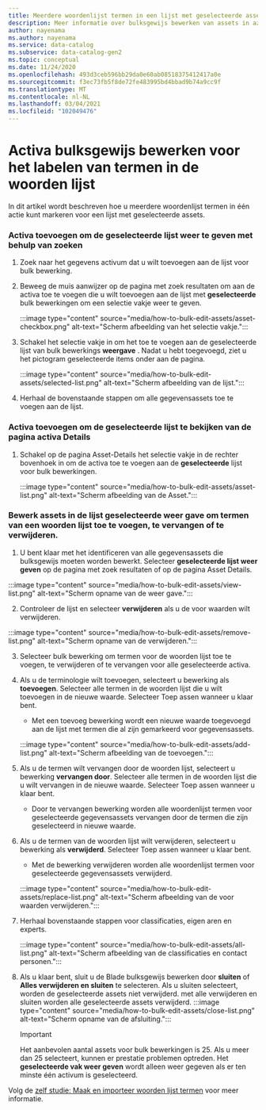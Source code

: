 ```yaml
---
title: Meerdere woordenlijst termen in een lijst met geselecteerde assets markeren
description: Meer informatie over bulksgewijs bewerken van assets in azure controle sfeer liggen.
author: nayenama
ms.author: nayenama
ms.service: data-catalog
ms.subservice: data-catalog-gen2
ms.topic: conceptual
ms.date: 11/24/2020
ms.openlocfilehash: 493d3ceb596bb29da0e60ab08518375412417a0e
ms.sourcegitcommit: f3ec73fb5f8de72fe483995bd4bbad9b74a9cc9f
ms.translationtype: MT
ms.contentlocale: nl-NL
ms.lasthandoff: 03/04/2021
ms.locfileid: "102049476"
---
```

# <a name="how-to-bulk-edit-assets-to-tag-glossary-terms"></a>Activa bulksgewijs bewerken voor het labelen van termen in de woorden lijst

In dit artikel wordt beschreven hoe u meerdere woordenlijst termen in één actie kunt markeren voor een lijst met geselecteerde assets.

### <a name="add-assets-to-view-selected-list-using-search"></a>Activa toevoegen om de geselecteerde lijst weer te geven met behulp van zoeken

1. Zoek naar het gegevens activum dat u wilt toevoegen aan de lijst voor bulk bewerking.

2. Beweeg de muis aanwijzer op de pagina met zoek resultaten om aan de activa toe te voegen die u wilt toevoegen aan de lijst met **geselecteerde** bulk bewerkingen om een selectie vakje weer te geven.

   :::image type="content" source="media/how-to-bulk-edit-assets/asset-checkbox.png" alt-text="Scherm afbeelding van het selectie vakje.":::

3. Schakel het selectie vakje in om het toe te voegen aan de geselecteerde lijst van bulk bewerkings **weergave** . Nadat u hebt toegevoegd, ziet u het pictogram geselecteerde items onder aan de pagina.

   :::image type="content" source="media/how-to-bulk-edit-assets/selected-list.png" alt-text="Scherm afbeelding van de lijst.":::

4. Herhaal de bovenstaande stappen om alle gegevensassets toe te voegen aan de lijst.

### <a name="add-assets-to-view-selected-list-from-asset-detail-page"></a>Activa toevoegen om de geselecteerde lijst te bekijken van de pagina activa Details

1. Schakel op de pagina Asset-Details het selectie vakje in de rechter bovenhoek in om de activa toe te voegen aan de **geselecteerde** lijst voor bulk bewerkingen.

   :::image type="content" source="media/how-to-bulk-edit-assets/asset-list.png" alt-text="Scherm afbeelding van de Asset.":::

### <a name="bulk-edit-assets-in-the-view-selected-list-to-add-replace-or-remove-glossary-terms"></a>Bewerk assets in de lijst geselecteerde weer gave om termen van een woorden lijst toe te voegen, te vervangen of te verwijderen.

1. U bent klaar met het identificeren van alle gegevensassets die bulksgewijs moeten worden bewerkt. Selecteer **geselecteerde lijst weer geven** op de pagina met zoek resultaten of op de pagina Asset Details.

:::image type="content" source="media/how-to-bulk-edit-assets/view-list.png" alt-text="Scherm opname van de weer gave.":::

2. Controleer de lijst en selecteer **verwijderen** als u de voor waarden wilt verwijderen.

:::image type="content" source="media/how-to-bulk-edit-assets/remove-list.png" alt-text="Scherm opname van de verwijderen.":::

3. Selecteer bulk bewerking om termen voor de woorden lijst toe te voegen, te verwijderen of te vervangen voor alle geselecteerde activa.

4. Als u de terminologie wilt toevoegen, selecteert u bewerking als **toevoegen**. Selecteer alle termen in de woorden lijst die u wilt toevoegen in de nieuwe waarde. Selecteer Toep assen wanneer u klaar bent.
    - Met een toevoeg bewerking wordt een nieuwe waarde toegevoegd aan de lijst met termen die al zijn gemarkeerd voor gegevensassets.  
   
    :::image type="content" source="media/how-to-bulk-edit-assets/add-list.png" alt-text="Scherm afbeelding van de toevoegen.":::

5. Als u de termen wilt vervangen door de woorden lijst, selecteert u bewerking **vervangen door**. Selecteer alle termen in de woorden lijst die u wilt vervangen in de nieuwe waarde. Selecteer Toep assen wanneer u klaar bent.
    - Door te vervangen bewerking worden alle woordenlijst termen voor geselecteerde gegevensassets vervangen door de termen die zijn geselecteerd in nieuwe waarde.
   
6. Als u de termen van de woorden lijst wilt verwijderen, selecteert u bewerking als **verwijderd**. Selecteer Toep assen wanneer u klaar bent.
    - Met de bewerking verwijderen worden alle woordenlijst termen voor geselecteerde gegevensassets verwijderd.
   
    :::image type="content" source="media/how-to-bulk-edit-assets/replace-list.png" alt-text="Scherm afbeelding van de voor waarden verwijderen.":::

7. Herhaal bovenstaande stappen voor classificaties, eigen aren en experts.

    :::image type="content" source="media/how-to-bulk-edit-assets/all-list.png" alt-text="Scherm afbeelding van de classificaties en contact personen.":::

8. Als u klaar bent, sluit u de Blade bulksgewijs bewerken door **sluiten** of **Alles verwijderen en sluiten** te selecteren. Als u sluiten selecteert, worden de geselecteerde assets niet verwijderd. met alle verwijderen en sluiten worden alle geselecteerde assets verwijderd.
    :::image type="content" source="media/how-to-bulk-edit-assets/close-list.png" alt-text="Scherm opname van de afsluiting.":::

   > [!Important]
   > Het aanbevolen aantal assets voor bulk bewerkingen is 25. Als u meer dan 25 selecteert, kunnen er prestatie problemen optreden.
   > Het **geselecteerde vak weer geven** wordt alleen weer gegeven als er ten minste één activum is geselecteerd.


Volg de [zelf studie: Maak en importeer woorden lijst termen](how-to-create-import-export-glossary.md) voor meer informatie.
